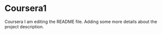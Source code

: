# Coursera1
Coursera
I am editing the README file. Adding some more details about the project description.
